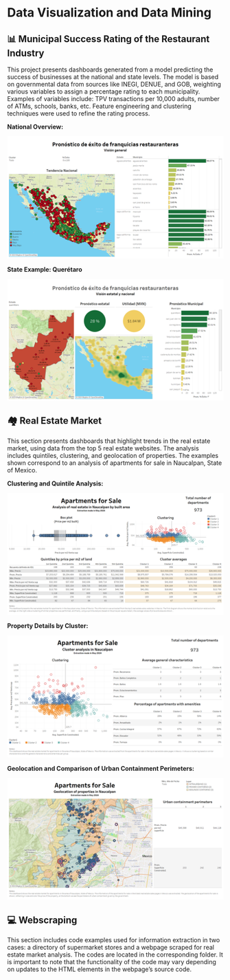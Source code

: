 
# Data Visualization and Data Mining 

## :bar_chart: **Municipal Success Rating of the Restaurant Industry**
This project presents dashboards generated from a model predicting the success of businesses at the national and state levels. The model is based on governmental data from sources like INEGI, DENUE, and GOB, weighting various variables to assign a percentage rating to each municipality. Examples of variables include: TPV transactions per 10,000 adults, number of ATMs, schools, banks, etc. Feature engineering and clustering techniques were used to refine the rating process.

**National Overview:**

![Nacional](./Images/Pronostico_Nacional.png)

**State Example: Querétaro**

![Estatal](./Images/Pronostico_Estatal.png)

## :houses: **Real Estate Market**
This section presents dashboards that highlight trends in the real estate market, using data from the top 5 real estate websites. The analysis includes quintiles, clustering, and geolocation of properties. The examples shown correspond to an analysis of apartments for sale in Naucalpan, State of Mexico.

**Clustering and Quintile Analysis:**

![General](./Images/Analitica_inmuebles.png)

**Property Details by Cluster:**

![Detalles](./Images/Detalle_inmuebles_por_cluster.png)

**Geolocation and Comparison of Urban Containment Perimeters:**

![Geolocalizacion](./Images/Geolocalizacion_inmuebles.png)

## :computer: **Webscraping**
This section includes code examples used for information extraction in two cases: a directory of supermarket stores and a webpage scraped for real estate market analysis. The codes are located in the corresponding folder. It is important to note that the functionality of the code may vary depending on updates to the HTML elements in the webpage’s source code.
